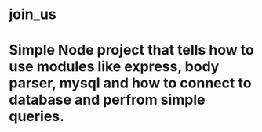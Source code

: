 # join_us
# Simple Node project that tells how to use modules like express, body parser, mysql and how to connect to database and perfrom simple queries.
